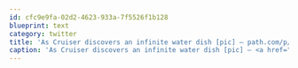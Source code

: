 ```yaml
---
id: cfc9e9fa-02d2-4623-933a-7f5526f1b128
blueprint: text
category: twitter
title: 'As Cruiser discovers an infinite water dish [pic] — path.com/p/1EjVV7'
caption: 'As Cruiser discovers an infinite water dish [pic] — <a href="http://path.com/p/1EjVV7" title="http://path.com/p/1EjVV7" class="link link_untco">path.com/p/1EjVV7</a>'
---
```

